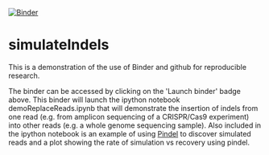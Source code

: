 [![Binder](https://mybinder.org/badge.svg)](https://mybinder.org/v2/gh/kclem/simulateIndels/master?filepath=demoReplaceReads.ipynb)

# simulateIndels
This is a demonstration of the use of Binder and github for reproducible research.

The binder can be accessed by clicking on the 'Launch binder' badge above. This binder will launch the ipython notebook demoReplaceReads.ipynb that will demonstrate the insertion of indels from one read (e.g. from amplicon sequencing of a CRISPR/Cas9 experiment) into other reads (e.g. a whole genome sequencing sample). Also included in the ipython notebook is an example of using [Pindel](https://github.com/genome/pindel) to discover simulated reads and a plot showing the rate of simulation vs recovery using pindel. 
